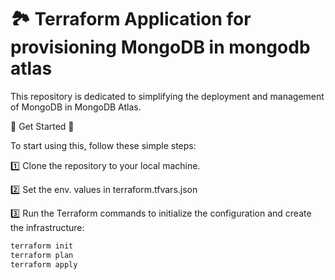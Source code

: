 # 🏞️ Terraform Application for provisioning MongoDB in mongodb atlas

This repository is dedicated to simplifying the deployment and management of MongoDB in MongoDB Atlas.


🚀 Get Started 🚀

To start using this, follow these simple steps:

1️⃣ Clone the repository to your local machine.

2️⃣ Set the env. values in terraform.tfvars.json

3️⃣ Run the Terraform commands to initialize the configuration and create the infrastructure:

```bash
terraform init
terraform plan
terraform apply
